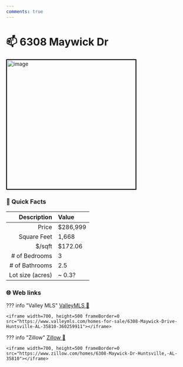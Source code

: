 ```yaml
---
comments: true
---
```


# 📫 6308 Maywick Dr

<img
    src="https://realestatedigital.propertiescdn.com/ListingImages/alnaris-p/images/0/0/21851718.jpg" 
    alt="image" 
    width="350" 
    style="border:2px solid black">

### :open_file_folder: Quick Facts

| Description       | Value |
| ----------------: | :---- |
| Price             | $286,999 |
| Square Feet       | 1,668 |
| $/sqft            | $172.06 |
| # of Bedrooms     | 3 |
| # of Bathrooms    | 2.5 |
| Lot size (acres)  | ~ 0.3? |

### :globe_with_meridians: Web links

??? info "Valley MLS"
    [ValleyMLS 	:link:](https://www.valleymls.com/homes-for-sale/6308-Maywick-Drive-Huntsville-AL-35810-360259911)

    <iframe width=700, height=500 frameBorder=0 src="https://www.valleymls.com/homes-for-sale/6308-Maywick-Drive-Huntsville-AL-35810-360259911"></iframe>

??? info "Zillow"
    [Zillow :link:](https://www.zillow.com/homes/6308-Maywick-Dr-Huntsville,-AL-35810)

    <iframe width=700, height=500 frameBorder=0 src="https://www.zillow.com/homes/6308-Maywick-Dr-Huntsville,-AL-35810"></iframe>